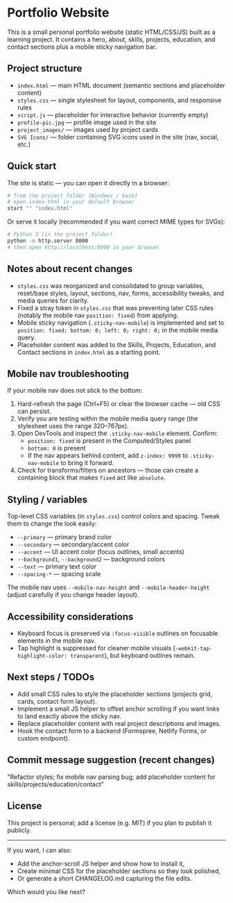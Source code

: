 # Portfolio Website

This is a small personal portfolio website (static HTML/CSS/JS) built as a learning project. It contains a hero, about, skills, projects, education, and contact sections plus a mobile sticky navigation bar.

## Project structure

- `index.html` — main HTML document (semantic sections and placeholder content)
- `styles.css` — single stylesheet for layout, components, and responsive rules
- `script.js` — placeholder for interactive behavior (currently empty)
- `profile-pic.jpg` — profile image used in the site
- `project_images/` — images used by project cards
- `SVG Icons/` — folder containing SVG icons used in the site (nav, social, etc.)

## Quick start

The site is static — you can open it directly in a browser:

```bash
# from the project folder (Windows / bash)
# open index.html in your default browser
start "" "index.html"
```

Or serve it locally (recommended if you want correct MIME types for SVGs):

```bash
# Python 3 (in the project folder)
python -m http.server 8000
# then open http://localhost:8000 in your browser
```

## Notes about recent changes

- `styles.css` was reorganized and consolidated to group variables, reset/base styles, layout, sections, nav, forms, accessibility tweaks, and media queries for clarity.
- Fixed a stray token in `styles.css` that was preventing later CSS rules (notably the mobile nav `position: fixed`) from applying.
- Mobile sticky navigation (`.sticky-nav-mobile`) is implemented and set to `position: fixed; bottom: 0; left: 0; right: 0;` in the mobile media query.
- Placeholder content was added to the Skills, Projects, Education, and Contact sections in `index.html` as a starting point.

## Mobile nav troubleshooting

If your mobile nav does not stick to the bottom:

1. Hard-refresh the page (Ctrl+F5) or clear the browser cache — old CSS can persist.
2. Verify you are testing within the mobile media query range (the stylesheet uses the range 320–767px).
3. Open DevTools and inspect the `.sticky-nav-mobile` element. Confirm:
   - `position: fixed` is present in the Computed/Styles panel
   - `bottom: 0` is present
   - If the nav appears behind content, add `z-index: 9999` to `.sticky-nav-mobile` to bring it forward.
4. Check for transforms/filters on ancestors — those can create a containing block that makes `fixed` act like `absolute`.

## Styling / variables

Top-level CSS variables (in `styles.css`) control colors and spacing. Tweak them to change the look easily:

- `--primary` — primary brand color
- `--secondary` — secondary/accent color
- `--accent` — UI accent color (focus outlines, small accents)
- `--background1`, `--background2` — background colors
- `--text` — primary text color
- `--spacing-*` — spacing scale

The mobile nav uses `--mobile-nav-height` and `--mobile-header-height` (adjust carefully if you change header layout).

## Accessibility considerations

- Keyboard focus is preserved via `:focus-visible` outlines on focusable elements in the mobile nav.
- Tap highlight is suppressed for cleaner mobile visuals (`-webkit-tap-highlight-color: transparent`), but keyboard outlines remain.

## Next steps / TODOs

- Add small CSS rules to style the placeholder sections (projects grid, cards, contact form layout).
- Implement a small JS helper to offset anchor scrolling if you want links to land exactly above the sticky nav.
- Replace placeholder content with real project descriptions and images.
- Hook the contact form to a backend (Formspree, Netlify Forms, or custom endpoint).

## Commit message suggestion (recent changes)

"Refactor styles; fix mobile nav parsing bug; add placeholder content for skills/projects/education/contact"

## License

This project is personal; add a license (e.g. MIT) if you plan to publish it publicly.

---

If you want, I can also:
- Add the anchor-scroll JS helper and show how to install it,
- Create minimal CSS for the placeholder sections so they look polished,
- Or generate a short CHANGELOG.md capturing the file edits.

Which would you like next?